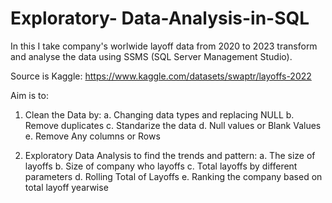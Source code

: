 # Exploratory- Data-Analysis-in-SQL

In this I take company's worlwide layoff data from 2020 to 2023 transform and analyse the data using SSMS (SQL Server Management Studio).

Source is Kaggle: https://www.kaggle.com/datasets/swaptr/layoffs-2022

Aim is to:
1. Clean the Data by:
    a. Changing data types and replacing NULL
    b. Remove duplicates
    c. Standarize the data
    d. Null values or Blank Values
    e. Remove Any columns or Rows
   
2. Exploratory Data Analysis to find the trends and pattern:
   a. The size of layoffs
   b. Size of company who layoffs
   c. Total layoffs by different parameters
   d. Rolling Total of Layoffs
   e. Ranking the company based on total layoff yearwise
